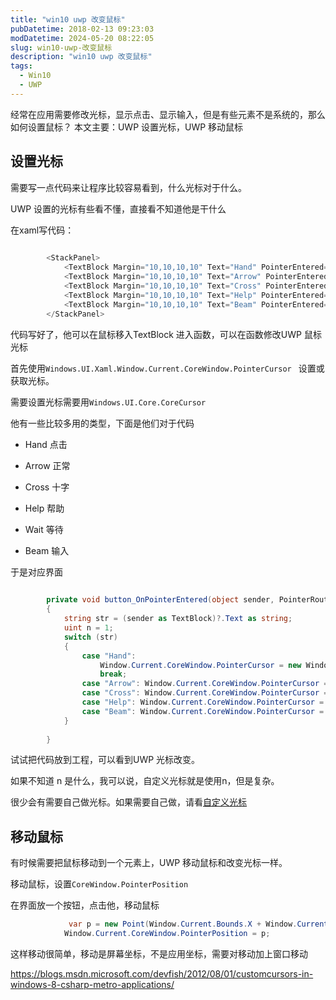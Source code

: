 ```yaml
---
title: "win10 uwp 改变鼠标"
pubDatetime: 2018-02-13 09:23:03
modDatetime: 2024-05-20 08:22:05
slug: win10-uwp-改变鼠标
description: "win10 uwp 改变鼠标"
tags:
  - Win10
  - UWP
---
```





经常在应用需要修改光标，显示点击、显示输入，但是有些元素不是系统的，那么如何设置鼠标？
本文主要：UWP 设置光标，UWP 移动鼠标

<!--more-->


<!-- CreateTime:2018/2/13 17:23:03 -->


<div id="toc"></div>

## 设置光标

需要写一点代码来让程序比较容易看到，什么光标对于什么。

UWP 设置的光标有些看不懂，直接看不知道他是干什么

在xaml写代码：


```csharp
    
        <StackPanel>
            <TextBlock Margin="10,10,10,10" Text="Hand" PointerEntered="button_OnPointerEntered"></TextBlock>
            <TextBlock Margin="10,10,10,10" Text="Arrow" PointerEntered="button_OnPointerEntered"></TextBlock>
            <TextBlock Margin="10,10,10,10" Text="Cross" PointerEntered="button_OnPointerEntered"></TextBlock>
            <TextBlock Margin="10,10,10,10" Text="Help" PointerEntered="button_OnPointerEntered"></TextBlock>
            <TextBlock Margin="10,10,10,10" Text="Beam" PointerEntered="button_OnPointerEntered"></TextBlock>
        </StackPanel>
```

代码写好了，他可以在鼠标移入TextBlock 进入函数，可以在函数修改UWP 鼠标光标


首先使用`Windows.UI.Xaml.Window.Current.CoreWindow.PointerCursor ` 设置或获取光标。

需要设置光标需要用`Windows.UI.Core.CoreCursor`

他有一些比较多用的类型，下面是他们对于代码

 - Hand 点击

 - Arrow 正常

 - Cross 十字

 - Help 帮助

 - Wait 等待

 - Beam 输入 

于是对应界面


```csharp
    
        private void button_OnPointerEntered(object sender, PointerRoutedEventArgs e)
        {
            string str = (sender as TextBlock)?.Text as string;
            uint n = 1;
            switch (str)
            {
                case "Hand":
                    Window.Current.CoreWindow.PointerCursor = new Windows.UI.Core.CoreCursor(Windows.UI.Core.CoreCursorType.Hand, n);
                    break;
                case "Arrow": Window.Current.CoreWindow.PointerCursor = new Windows.UI.Core.CoreCursor(Windows.UI.Core.CoreCursorType.Arrow, n); break;
                case "Cross": Window.Current.CoreWindow.PointerCursor = new Windows.UI.Core.CoreCursor(Windows.UI.Core.CoreCursorType.Cross, n); break;
                case "Help": Window.Current.CoreWindow.PointerCursor = new Windows.UI.Core.CoreCursor(Windows.UI.Core.CoreCursorType.Help, n); break;
                case "Beam": Window.Current.CoreWindow.PointerCursor = new Windows.UI.Core.CoreCursor(Windows.UI.Core.CoreCursorType.IBeam, n); break;
            }
            
        }

```

试试把代码放到工程，可以看到UWP 光标改变。

如果不知道 n 是什么，我可以说，自定义光标就是使用n，但是复杂。

很少会有需要自己做光标。如果需要自己做，请看[自定义光标](https://blogs.msdn.microsoft.com/devfish/2012/08/01/customcursors-in-windows-8-csharp-metro-applications/)



## 移动鼠标

有时候需要把鼠标移动到一个元素上，UWP 移动鼠标和改变光标一样。

移动鼠标，设置`CoreWindow.PointerPosition`

在界面放一个按钮，点击他，移动鼠标


```csharp
             var p = new Point(Window.Current.Bounds.X + Window.Current.Bounds.Width / 2, Window.Current.Bounds.Y + Window.Current.Bounds.Height / 2);
            Window.Current.CoreWindow.PointerPosition = p;
```

这样移动很简单，移动是屏幕坐标，不是应用坐标，需要对移动加上窗口移动

https://blogs.msdn.microsoft.com/devfish/2012/08/01/customcursors-in-windows-8-csharp-metro-applications/



